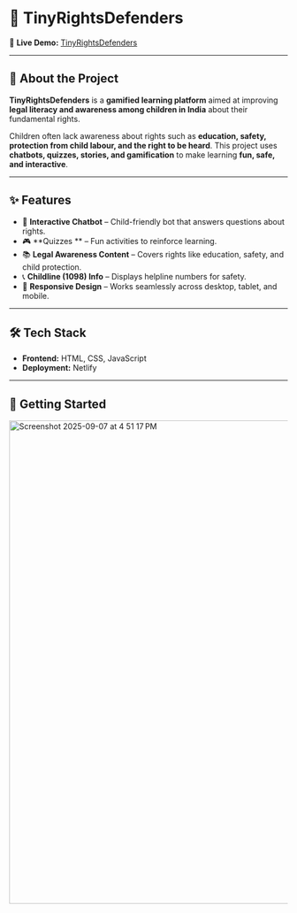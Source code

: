  
# 🌟 TinyRightsDefenders   

🔗 **Live Demo:** [TinyRightsDefenders](https://tiny-builders.netlify.app/)  

---

## 📖 About the Project  
**TinyRightsDefenders** is a **gamified learning platform** aimed at improving **legal literacy and awareness among children in India** about their fundamental rights.  

Children often lack awareness about rights such as **education, safety, protection from child labour, and the right to be heard**. This project uses **chatbots, quizzes, stories, and gamification** to make learning **fun, safe, and interactive**.  

---

## ✨ Features  
- 🤖 **Interactive Chatbot** – Child-friendly bot that answers questions about rights.  
- 🎮 **Quizzes ** – Fun activities to reinforce learning.   
- 📚 **Legal Awareness Content** – Covers rights like education, safety, and child protection.  
- 📞 **Childline (1098) Info** – Displays helpline numbers for safety.  
- 📱 **Responsive Design** – Works seamlessly across desktop, tablet, and mobile.  

---

## 🛠️ Tech Stack  
- **Frontend:** HTML, CSS, JavaScript  
- **Deployment:** Netlify  

---

## 🚀 Getting Started  
<img width="1468" height="874" alt="Screenshot 2025-09-07 at 4 51 17 PM" src="https://github.com/user-attachments/assets/9c58226c-b282-4fbd-a867-4aeb5386fb67" />

